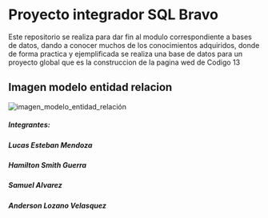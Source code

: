 # Proyecto integrador SQL Bravo

Este repositorio se realiza para dar fin al modulo correspondiente a bases de datos, dando a conocer muchos de los conocimientos adquiridos, donde de forma practica y ejemplificada se realiza una base de datos para un proyecto global que es la construccion de la pagina wed de Codigo 13




## Imagen modelo entidad relacion

![imagen_modelo_entidad_relación](https://user-images.githubusercontent.com/105325885/179423108-23b2b1bd-fabe-4ecf-b285-581df450921e.png)



##### Integrantes:

##### Lucas Esteban Mendoza
##### Hamilton Smith Guerra
##### Samuel Alvarez
##### Anderson Lozano Velasquez

